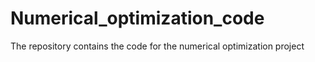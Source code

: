 # Numerical_optimization_code
The repository contains the code for the numerical optimization project
